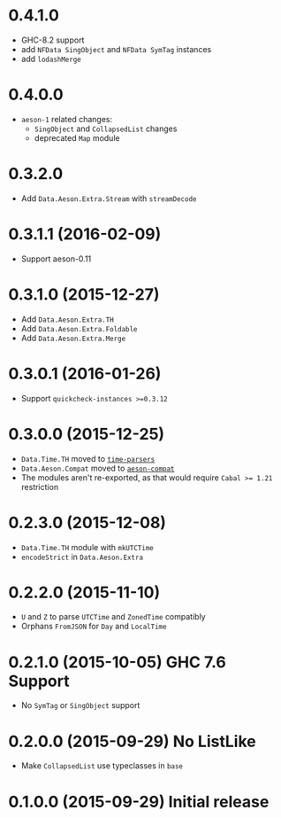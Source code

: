 # 0.4.1.0

- GHC-8.2 support
- add `NFData SingObject` and `NFData SymTag` instances
- add `lodashMerge`

# 0.4.0.0

- `aeson-1` related changes:
    - `SingObject` and `CollapsedList` changes
    - deprecated `Map` module

# 0.3.2.0

- Add `Data.Aeson.Extra.Stream` with `streamDecode`

# 0.3.1.1 (2016-02-09)

- Support aeson-0.11

# 0.3.1.0 (2015-12-27)

- Add `Data.Aeson.Extra.TH`
- Add `Data.Aeson.Extra.Foldable`
- Add `Data.Aeson.Extra.Merge`

# 0.3.0.1 (2016-01-26)

- Support `quickcheck-instances >=0.3.12`

# 0.3.0.0 (2015-12-25)

- `Data.Time.TH` moved to [`time-parsers`](http://hackage.haskell.org/package/time-parsers)
- `Data.Aeson.Compat` moved to [`aeson-compat`](http://hackage.haskell.org/package/aeson-compat)
- The modules aren't re-exported, as that would require `Cabal >= 1.21` restriction

# 0.2.3.0 (2015-12-08)

- `Data.Time.TH` module with `mkUTCTime`
- `encodeStrict` in `Data.Aeson.Extra`

# 0.2.2.0 (2015-11-10)

- `U` and `Z` to parse `UTCTime` and `ZonedTime` compatibly
- Orphans `FromJSON` for `Day` and `LocalTime`

# 0.2.1.0 (2015-10-05) GHC 7.6 Support

- No `SymTag` or `SingObject` support

# 0.2.0.0 (2015-09-29) No ListLike

- Make `CollapsedList` use typeclasses in `base`

# 0.1.0.0 (2015-09-29) Initial release
